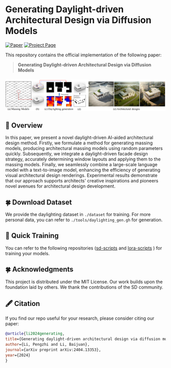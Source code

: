 # Generating Daylight-driven Architectural Design via Diffusion Models

[![Paper](https://img.shields.io/badge/arXiv-Paper-b31b1b?logo=arxiv&logoColor=b31b1b)](https://arxiv.org/abs/2404.13353)
[![Project Page](https://img.shields.io/badge/Project-Website-5B7493?logo=googlechrome&logoColor=5B7493)](https://zrealli.github.io/DDADesign/)

This repository contains the official implementation of the following paper:
> **Generating Daylight-driven Architectural Design via Diffusion Models** <br>

<div>
    <h4 align="center">
        <img src="./assets/teaser.PNG">
    </h4>
</div>



## :open_book: Overview
In this paper, we present a novel daylight-driven AI-aided architectural design method. Firstly, we formulate a method for generating massing models, producing architectural massing models using random parameters quickly. Subsequently, we integrate a daylight-driven facade design strategy, accurately determining window layouts and applying them to the massing models. Finally, we seamlessly combine a large-scale language model with a text-to-image model, enhancing the efficiency of generating visual architectural design renderings. Experimental results demonstrate that our approach supports architects' creative inspirations and pioneers novel avenues for architectural design development.



## :four_leaf_clover: Download Dataset

We provide the daylighting dataset in ```./dataset``` for training. For more personal data, you can refer to ```./tools/daylighting_gen.gh``` for generation.



## :hammer: Quick Training
You can refer to the following repositories ([sd-scripts](https://github.com/kohya-ss/sd-scripts) and [lora-scripts](https://github.com/Akegarasu/lora-scripts) ) for training your models.

## :four_leaf_clover: Acknowledgments
This project is distributed under the MIT License. Our work builds upon the foundation laid by others. We thank the contributions of the SD community.

## :fountain_pen: Citation

   If you find our repo useful for your research, please consider citing our paper:

   ```bibtex
@article{li2024generating,
  title={Generating daylight-driven architectural design via diffusion models},
  author={Li, Pengzhi and Li, Baijuan},
  journal={arXiv preprint arXiv:2404.13353},
  year={2024}
}

   ```
